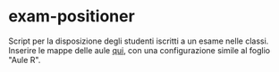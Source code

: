 # exam-positioner
Script per la disposizione degli studenti iscritti a un esame nelle classi. Inserire le mappe delle aule [qui](https://docs.google.com/spreadsheets/d/1yuDN40n8pcoP2FgjUwuR6oxKvNRSa2jbJTVhOrsB5_A/edit?usp=sharing), con una configurazione simile al foglio "Aule R".
